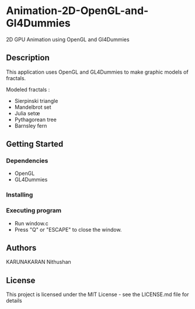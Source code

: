 # Animation-2D-OpenGL-and-Gl4Dummies
2D GPU Animation using OpenGL and Gl4Dummies


## Description

This application uses OpenGL and GL4Dummies to make graphic models of fractals.  

Modeled fractals :

* Sierpinski triangle
* Mandelbrot set
* Julia setœ
* Pythagorean tree
* Barnsley fern

## Getting Started

### Dependencies

* OpenGL
* GL4Dummies

### Installing


### Executing program

* Run window.c
* Press "Q" or "ESCAPE" to close the window.

## Authors

KARUNAKARAN Nithushan


## License

This project is licensed under the MIT License - see the LICENSE.md file for details

